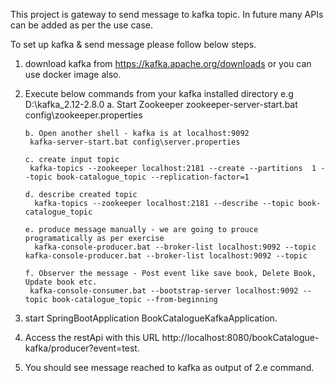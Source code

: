 This project is gateway to send message to kafka topic. In future many APIs can be added as per the use case.  

To set up kafka & send message please follow below steps. 

1. download kafka from https://kafka.apache.org/downloads or you can use docker image also.
2. Execute below commands from your kafka installed directory e.g D:\kafka_2.12-2.8.0
      a. Start Zookeeper
        zookeeper-server-start.bat config\zookeeper.properties
    
       b. Open another shell - kafka is at localhost:9092
        kafka-server-start.bat config\server.properties
    
       c. create input topic
        kafka-topics --zookeeper localhost:2181 --create --partitions  1 --topic book-catalogue_topic --replication-factor=1
    
       d. describe created topic
         kafka-topics --zookeeper localhost:2181 --describe --topic book-catalogue_topic
    
       e. produce message manually - we are going to prouce programatically as per exercise
         kafka-console-producer.bat --broker-list localhost:9092 --topic kafka-console-producer.bat --broker-list localhost:9092 --topic
    
       f. Observer the message - Post event like save book, Delete Book, Update book etc.
        kafka-console-consumer.bat --bootstrap-server localhost:9092 --topic book-catalogue_topic --from-beginning
3. start SpringBootApplication BookCatalogueKafkaApplication. 
4. Access the restApi with this URL http://localhost:8080/bookCatalogue-kafka/producer?event=test. 
5. You should see message reached to kafka as output of 2.e command.